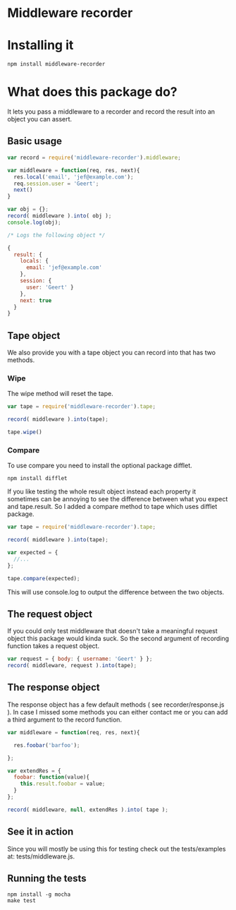 Middleware recorder
==================

# Installing it

``` shell
npm install middleware-recorder
```

# What does this package do?

It lets you pass a middleware to a recorder and record the result into an object you can assert.

## Basic usage

``` js
var record = require('middleware-recorder').middleware;

var middleware = function(req, res, next){
  res.local('email', 'jef@example.com');
  req.session.user = 'Geert';
  next()
}

var obj = {};
record( middleware ).into( obj );
console.log(obj);

/* Logs the following object */

{
  result: { 
    locals: { 
      email: 'jef@example.com' 
    },
    session: { 
      user: 'Geert' } 
    },
    next: true
  }
}
```

## Tape object

We also provide you with a tape object you can record into that has two methods.

### Wipe

The wipe method will reset the tape.

``` js
var tape = require('middleware-recorder').tape;

record( middleware ).into(tape);

tape.wipe()
```

### Compare

To use compare you need to install the optional package difflet.

``` shell
npm install difflet
```

If you like testing the whole result object instead each property it sometimes can be annoying to see the difference between what you expect and tape.result. So I added a compare method to tape which uses difflet package.


``` js
var tape = require('middleware-recorder').tape;

record( middleware ).into(tape);

var expected = {
  //...
};

tape.compare(expected);
```

This will use console.log to output the difference between the two objects.


## The request object

If you could only test middleware that doesn't take a meaningful request object this package would kinda suck. So the second argument of recording function takes a request object.

``` js
var request = { body: { username: 'Geert' } };
record( middleware, request ).into(tape);
```

## The response object

The response object has a few default methods ( see recorder/response.js ). In case I missed some methods you can either contact me or you can add a third argument to the record function.


``` js
var middleware = function(req, res, next){

  res.foobar('barfoo');

};

var extendRes = {
  foobar: function(value){
    this.result.foobar = value;
  }
};

record( middleware, null, extendRes ).into( tape );
```

## See it in action

Since you will mostly be using this for testing check out the tests/examples at: tests/middleware.js.

## Running the tests

``` shell
npm install -g mocha
make test
```
